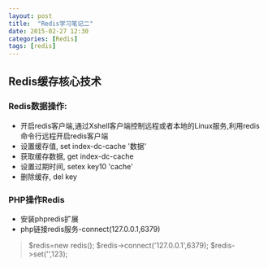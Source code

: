 ```yaml
---
layout: post
title:  "Redis学习笔记二"
date: 2015-02-27 12:30
categories: [Redis]
tags: [redis]
---
```


## Redis缓存核心技术

### Redis数据操作:
- 开启redis客户端,通过Xshell客户端控制远程或者本地的Linux服务,利用redis命令行远程开启redis客户端
- 设置缓存值,   set index-dc-cache '数据'
- 获取缓存数据, get index-dc-cache 
- 设置过期时间, setex key10 'cache'
- 删除缓存,     del key

### PHP操作Redis
- 安装phpredis扩展
- php链接redis服务-connect(127.0.0.1,6379)
> $redis=new redis();
  $redis->connect('127.0.0.1',6379);
  $redis->set('',123);